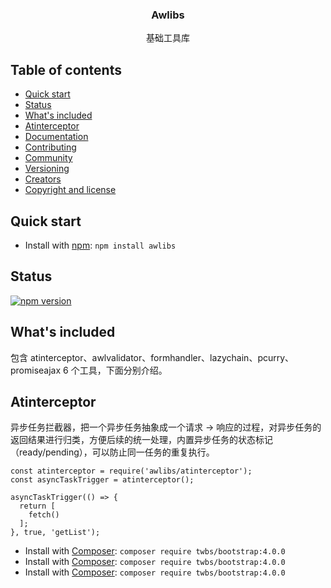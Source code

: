 <p align="center">
  <h3 align="center">Awlibs</h3>

  <p align="center">
    基础工具库
  </p>
</p>

## Table of contents

- [Quick start](#quick-start)
- [Status](#status)
- [What's included](#whats-included)
- [Atinterceptor](#atinterceptor)
- [Documentation](#documentation)
- [Contributing](#contributing)
- [Community](#community)
- [Versioning](#versioning)
- [Creators](#creators)
- [Copyright and license](#copyright-and-license)

## Quick start

- Install with [npm](https://www.npmjs.com/): `npm install awlibs`

## Status
[![npm version](https://img.shields.io/npm/v/awlibs.svg)](https://www.npmjs.com/package/awlibs)

## What's included
包含 atinterceptor、awlvalidator、formhandler、lazychain、pcurry、promiseajax 6 个工具，下面分别介绍。

## Atinterceptor

异步任务拦截器，把一个异步任务抽象成一个请求 -> 响应的过程，对异步任务的返回结果进行归类，方便后续的统一处理，内置异步任务的状态标记（ready/pending），可以防止同一任务的重复执行。

```
const atinterceptor = require('awlibs/atinterceptor');
const asyncTaskTrigger = atinterceptor();

asyncTaskTrigger(() => {
  return [
    fetch()
  ];
}, true, 'getList');

```

- Install with [Composer](https://getcomposer.org/): `composer require twbs/bootstrap:4.0.0`
- Install with [Composer](https://getcomposer.org/): `composer require twbs/bootstrap:4.0.0`
- Install with [Composer](https://getcomposer.org/): `composer require twbs/bootstrap:4.0.0`
